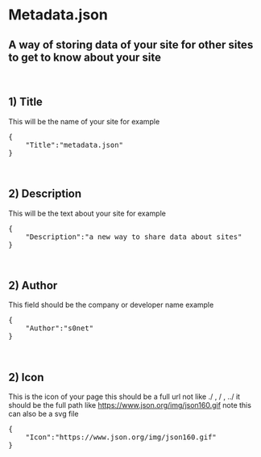 # Metadata.json
## A way of storing data of your site for other sites to get to know about your site
<br>

## 1) Title
This will be the name of your site for example
<pre>
{
    "Title":"metadata.json"
}
</pre>
<br>

## 2) Description
This will be the text about your site for example
<pre>
{
    "Description":"a new way to share data about sites"
}
</pre>
<br>

## 2) Author
This field should be the company or developer name example
<pre>
{
    "Author":"s0net"
}
</pre>
<br>

## 2) Icon
This is the icon of your page this should be a full url not like ./ , / , ../ it should be the full path like https://www.json.org/img/json160.gif note this can also be a svg file
<pre>
{
    "Icon":"https://www.json.org/img/json160.gif"
}
</pre>